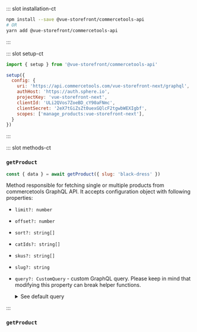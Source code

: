 <ApiClient />

<!-- Installation command -->
::: slot installation-ct
```bash
npm install --save @vue-storefront/commercetools-api
# OR
yarn add @vue-storefront/commercetools-api
```
:::

<!-- Code example for setup method -->

::: slot setup-ct
```javascript
import { setup } from '@vue-storefront/commercetools-api'

setup({
  config: {
    uri: 'https://api.commercetools.com/vue-storefront-next/graphql',
    authHost: 'https://auth.sphere.io',
    projectKey: 'vue-storefront-next',
    clientId: 'ULi2QVos7ZoeBD_cY90aFNmc',
    clientSecret: '2eX7tGiZsZt0uexGQlcF2tgwbWEXIgbf',
    scopes: ['manage_products:vue-storefront-next'],
  }
})
```
:::

<!-- API Client methods -->

::: slot methods-ct

### `getProduct`

```js
const { data } = await getProduct({ slug: 'black-dress' })
```

Method responsible for fetching single or multiple products from commercetools GraphQL API. It accepts configuration object with following properties:

- `limit?: number`
- `offset?: number`
- `sort?: string[]`
- `catIds?: string[]`
- `skus?: string[]`
- `slug?: string`
- `query?: CustomQuery` - custom GraphQL query. Please keep in mind that modifying this property can break helper functions.
  <details>
  <summary>See default query</summary>
  <p>
  ```
  fragment Images on ProductVariant {
    images {
      url
      label
    }
  }

  fragment Price on ProductVariant {
    price(currency: $currency) {
      value {
        type
        currencyCode
        centAmount
        fractionDigits
      }
    }
  }

  fragment DefaultVariant on ProductVariant {
    sku
    ...Images
    ...Price
  }

  query products(
    $where: String
    $sort: [String!]
    $limit: Int
    $offset: Int
    $skus: [String!]
    $locale: Locale
    $currency: Currency!
  ) {
    products(where: $where, sort: $sort, limit: $limit, offset: $offset, skus: $skus) {
      offset
      count
      total
      results {
        id
        masterData {
          current {
            name(locale: $locale)
            metaTitle(locale: $locale)
            metaKeywords(locale: $locale)
            metaDescription(locale: $locale)
            allVariants {
              ...DefaultVariant
            }
            masterVariant {
              ...DefaultVariant
            }
          }
        }
      }
    }
  }
  ```

  </p>
  </details>  
:::

### `getProduct`